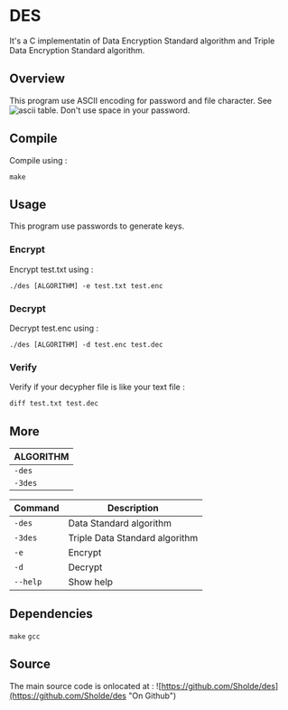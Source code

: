 # DES

It's a C implementatin of Data Encryption Standard algorithm and Triple Data Encryption Standard algorithm.

## Overview

This program use ASCII encoding for password and file character. See ![ascii table](http://www.asciitable.com). Don't use space in your password.

## Compile

Compile using :

```
make
```

## Usage

This program use passwords to generate keys.

### Encrypt

Encrypt test.txt using :

```
./des [ALGORITHM] -e test.txt test.enc
```

### Decrypt

Decrypt test.enc using :

```
./des [ALGORITHM] -d test.enc test.dec
```

### Verify

Verify if your decypher file is like your text file :

```
diff test.txt test.dec
```

## More

| ALGORITHM |
| --------- |
| `-des`    |
| `-3des`   |

| Command  | Description |
| -------- | ----------- |
| `-des`   | Data Standard algorithm |
| `-3des`  | Triple Data Standard algorithm |
| `-e `    | Encrypt |
| `-d`     | Decrypt |
| `--help` | Show help |

## Dependencies

`make` `gcc`

## Source

The main source code is onlocated at : ![https://github.com/Sholde/des](https://github.com/Sholde/des "On Github")